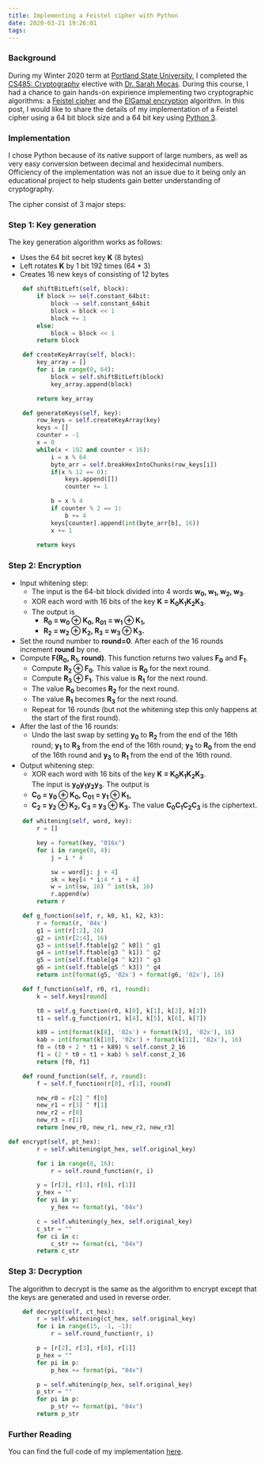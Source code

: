 ```yaml
---
title: Implementing a Feistel cipher with Python
date: 2020-03-21 19:26:01
tags:
---
```

### Background
During my Winter 2020 term at [Portland State University](https://www.pdx.edu/cecs/home), I completed the [CS485: Cryptography](https://www.pdx.edu/computer-science/cs485) elective with [Dr. Sarah Mocas](http://web.cecs.pdx.edu/~sarah/). During this course, I had a chance to gain hands-on expirience implementing two cryptographic algorithms: a [Feistel cipher](https://en.wikipedia.org/wiki/Feistel_cipher) and the [ElGamal encryption](https://en.wikipedia.org/wiki/ElGamal_encryption) algorithm. In this post, I would like to share the details of my implementation of a Feistel cipher using a 64 bit block size and a 64 bit key using [Python 3](https://www.python.org/).

### Implementation
I chose Python because of its native support of large numbers, as well as very easy conversion between decimal and hexidecimal numbers. Officiency of the implementation was not an issue due to it being only an educational project to help students gain better understanding of cryptography.

The cipher consist of 3 major steps:

### Step 1: Key generation
The key generation algorithm works as follows:
* Uses the 64 bit secret key __K__ (8 bytes)
* Left rotates __K__ by 1 bit 192 times (64 * 3)
* Creates 16 new keys of consisting of 12 bytes

``` Python
    def shiftBitLeft(self, block):
        if block >= self.constant_64bit:
            block -= self.constant_64bit
            block = block << 1
            block += 1
        else:
            block = block << 1
        return block

    def createKeyArray(self, block):
        key_array = []
        for i in range(0, 64):
            block = self.shiftBitLeft(block)
            key_array.append(block)

        return key_array

    def generateKeys(self, key):
        row_keys = self.createKeyArray(key)
        keys = []
        counter = -1
        x = 0
        while(x < 192 and counter < 16):
            i = x % 64
            byte_arr = self.breakHexIntoChunks(row_keys[i])
            if(x % 12 == 0):
                keys.append([])
                counter += 1

            b = x % 4
            if counter % 2 == 1:
                b += 4
            keys[counter].append(int(byte_arr[b], 16))
            x += 1
        
        return keys
```


### Step 2: Encryption
* Input whitening step: 
  * The input is the 64-bit block divided into 4 words __w<sub>0</sub>, w<sub>1</sub>, w<sub>2</sub>, w<sub>3</sub>__.  
  * XOR each word with 16 bits of the key __K = K<sub>0</sub>K<sub>1</sub>K<sub>2</sub>K<sub>3</sub>__.  
  * The output is     
    * __R<sub>0</sub> = w<sub>0</sub> ⊕ K<sub>0</sub>, R<sub>01</sub> = w<sub>1</sub> ⊕ K<sub>1</sub>,__
    * __R<sub>2</sub> = w<sub>2</sub> ⊕ K<sub>2</sub>, R<sub>3</sub> = w<sub>3</sub> ⊕ K<sub>3</sub>.__
* Set the round number to __round=0__. After each of the 16 rounds increment __round__ by one.
* Compute __F(R<sub>0</sub>, R<sub>1</sub>, round)__. This function returns two values __F<sub>0</sub>__ and __F<sub>1</sub>__.  
    * Compute __R<sub>2</sub> ⊕ F<sub>0</sub>__. This value is __R<sub>0</sub>__ for the next round.  
    * Compute __R<sub>3</sub> ⊕ F<sub>1</sub>__. This value is __R<sub>1</sub>__ for the next round.   
    * The value __R<sub>0</sub>__ becomes __R<sub>2</sub>__ for the next round. 
    * The value __R<sub>1</sub>__ becomes __R<sub>3</sub>__ for the next round.
    * Repeat for 16 rounds (but not the whitening step this only happens at the start of the first round).  
* After the last of the 16 rounds: 
    * Undo the last swap by setting 
    __y<sub>0</sub>__ to __R<sub>2</sub>__ from the end of the 16th round;
    __y<sub>1</sub>__ to __R<sub>3</sub>__ from the end of the 16th round;
    __y<sub>2</sub>__ to __R<sub>0</sub>__ from the end of the 16th round and 
    __y<sub>3</sub>__ to __R<sub>1</sub>__ from the end of the 16th round.
* Output whitening step: 
	* XOR each word with 16 bits of the key __K = K<sub>0</sub>K<sub>1</sub>K<sub>2</sub>K<sub>3</sub>__.  
The input is __y<sub>0</sub>y<sub>1</sub>y<sub>2</sub>y<sub>3</sub>__. The output is     
    * __C<sub>0</sub> = y<sub>0</sub> ⊕ K<sub>0</sub>, C<sub>01</sub> = y<sub>1</sub> ⊕ K<sub>1</sub>,__
    * __C<sub>2</sub> = y<sub>2</sub> ⊕ K<sub>2</sub>, C<sub>3</sub> = y<sub>3</sub> ⊕ K<sub>3</sub>.__
The value __C<sub>0</sub>C<sub>1</sub>C<sub>2</sub>C<sub>3</sub>__ is the ciphertext.

``` Python
    def whitening(self, word, key):
        r = []

        key = format(key, "016x")
        for i in range(0, 4):
            j = i * 4

            sw = word[j: j + 4]
            sk = key[4 * i:4 * i + 4]
            w = int(sw, 16) ^ int(sk, 16)
            r.append(w)
        return r

    def g_function(self, r, k0, k1, k2, k3):
        r = format(r, '04x')
        g1 = int(r[:2], 16)
        g2 = int(r[2:4], 16)
        g3 = int(self.ftable[g2 ^ k0]) ^ g1
        g4 = int(self.ftable[g3 ^ k1]) ^ g2
        g5 = int(self.ftable[g4 ^ k2]) ^ g3
        g6 = int(self.ftable[g5 ^ k3]) ^ g4
        return int(format(g5, '02x') + format(g6, '02x'), 16)

    def f_function(self, r0, r1, round):
        k = self.keys[round]

        t0 = self.g_function(r0, k[0], k[1], k[2], k[3])
        t1 = self.g_function(r1, k[4], k[5], k[6], k[7])

        k89 = int(format(k[8], '02x') + format(k[9], '02x'), 16)
        kab = int(format(k[10], '02x') + format(k[11], '02x'), 16)
        f0 = (t0 + 2 * t1 + k89) % self.const_2_16
        f1 = (2 * t0 + t1 + kab) % self.const_2_16
        return [f0, f1]

    def round_function(self, r, round):
        f = self.f_function(r[0], r[1], round)

        new_r0 = r[2] ^ f[0]
        new_r1 = r[3] ^ f[1]
        new_r2 = r[0]
        new_r3 = r[1]
        return [new_r0, new_r1, new_r2, new_r3]

def encrypt(self, pt_hex):
        r = self.whitening(pt_hex, self.original_key)

        for i in range(0, 16):
            r = self.round_function(r, i)

        y = [r[2], r[3], r[0], r[1]]
        y_hex = ""
        for yi in y:
            y_hex += format(yi, "04x")

        c = self.whitening(y_hex, self.original_key)
        c_str = ""
        for ci in c:
            c_str += format(ci, "04x")
        return c_str
```

### Step 3: Decryption
The algorithm to decrypt is the same as the algorithm to encrypt except that the keys are generated and used in reverse order.
``` Python
    def decrypt(self, ct_hex):
        r = self.whitening(ct_hex, self.original_key)
        for i in range(15, -1, -1):
            r = self.round_function(r, i)

        p = [r[2], r[3], r[0], r[1]]
        p_hex = ""
        for pi in p:
            p_hex += format(pi, "04x")

        p = self.whitening(p_hex, self.original_key)
        p_str = ""
        for pi in p:
            p_str += format(pi, "04x")
        return p_str
```

### Further Reading
You can find the full code of my implementation [here](https://github.com/albicant/CS485_feistel).